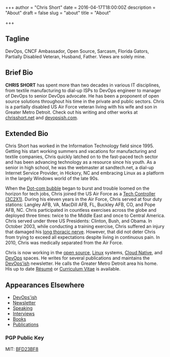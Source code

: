 +++
author = "Chris Short"
date = 2016-04-17T18:00:00Z
description = "About"
draft = false
slug = "about"
title = "About"

+++

## Tagline

DevOps, CNCF Ambassador, Open Source, Sarcasm, Florida Gators, Partially Disabled Veteran, Husband, Father. Views are solely mine.

## Brief Bio

**CHRIS SHORT** has spent more than two decades in various IT disciplines, from textile manufacturing to dial-up ISPs to DevOps engineer to manager of DevOps to senior DevOps advocate. He has been a proponent of open source solutions throughout his time in the private and public sectors. Chris is a partially disabled US Air Force veteran living with his wife and son in Greater Metro Detroit. Check out his writing and other works at [chrisshort.net](https://chrisshort.net) and [devopsish.com](https://devopsish.com).

## Extended Bio

Chris Short has worked in the Information Technology field since 1995. Getting his start working summers and vacations for manufacturing and textile companies, Chris quickly latched on to the fast-paced tech sector and has been advancing technology as a resource since his youth. As a senior in high school, he was the webmaster at sandtech.net, a dial-up Internet Service Provider, in Hickory, NC and embracing Linux as a platform in the largely Windows world of the late 90s.

When the [Dot-com bubble](https://en.wikipedia.org/wiki/Dot-com_bubble) began to burst and trouble loomed on the horizon for tech jobs, Chris joined the US Air Force as a [Tech Controller (3C2X1)](/3c2x1-tech-control/). During his eleven years in the Air Force, Chris served at four duty stations: Langley AFB, VA, MacDill AFB, FL, Buckley AFB, CO, and Pope AFB, NC. Chris participated in countless exercises across the globe and deployed three times: twice to the Middle East and once to Central America. Chris served under three US Presidents: Clinton, Bush, and Obama. In October 2003, while conducting a training exercise, Chris suffered an injury that damaged his [long thoracic nerve](/long-thoracic-nerve-palsy/). However, that did not deter Chris from trying to exceed all expectations despite living in continuous pain. In 2010, Chris was medically separated from the Air Force.

Chris is now working in the [open source](/tags/open-source/), [Linux](/tags/linux/) systems, [Cloud Native](/tags/cloud-native/), and [DevOps](/tags/devops/) spaces. He writes for several publications and maintains the [DevOps'ish](https://devopsish.com) newsletter. He calls the Greater Metro Detroit area his home. His up to date [Résumé](/resume-cv/) or [Curriculum Vitae](/resume-cv/) is available.

## Appearances Elsewhere

* [DevOps'ish](https://devopsish.com)
* [Newsletter](/newsletter/)
* [Speaking](/speaking/)
* [Interviews](/categories/interviews/)
* [Books](/books/)
* [Publications](/publications/)

### PGP Public Key

MIT: [BFD23BF8](http://pgp.mit.edu:11371/pks/lookup?op=get&search=0x0210E38FBFD23BF8)
